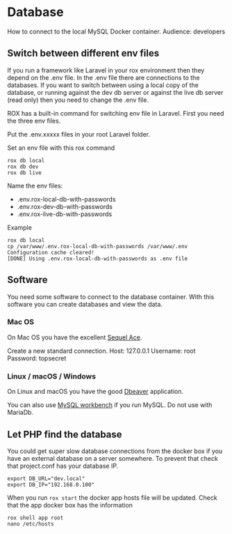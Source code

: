 # Database
How to connect to the local MySQL Docker container.
Audience: developers

## Switch between different env files
If you run a framework like Laravel in your rox environment then they depend on the .env file.
In the .env file there are connections to the databases.
If you want to switch between using a local copy of the database, or running against the dev db server or against the live db server (read only) then you need to change the .env file.

ROX has a built-in command for switching env file in Laravel.
First you need the three env files.

Put the .env.xxxxx files in your root Laravel folder.

Set an env file with this rox command
```
rox db local
rox db dev
rox db live
```

Name the env files:

* .env.rox-local-db-with-passwords
* .env.rox-dev-db-with-passwords
* .env.rox-live-db-with-passwords

Example
```
rox db local                                
cp /var/www/.env.rox-local-db-with-passwords /var/www/.env
Configuration cache cleared!
[DONE] Using .env.rox-local-db-with-passwords as .env file 
```

## Software
You need some software to connect to the database container.
With this software you can create databases and view the data.

### Mac OS
On Mac OS you have the excellent [Sequel Ace](https://sequel-ace.com/).

Create a new standard connection.
Host: 127.0.0.1
Username: root
Password: topsecret

### Linux / macOS / Windows
On Linux and macOS you have the good [Dbeaver](https://dbeaver.io/download/) application.

You can also use [MySQL workbench](https://dev.mysql.com/downloads/workbench/) if you run MySQL. Do not use with MariaDb.

## Let PHP find the database
You could get super slow database connections from the docker box if you have an external database on a server somewhere.
To prevent that check that project.conf has your database IP.
```
export DB_URL="dev.local"
export DB_IP="192.168.0.100"
```

When you run `rox start` the docker app hosts file will be updated.
Check that the app docker box has the information
```
rox shell app root
nano /etc/hosts
```

